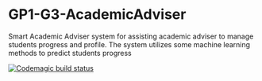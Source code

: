 # GP1-G3-AcademicAdviser
Smart Academic Adviser system for assisting academic adviser to manage students progress and profile. The system utilizes some machine learning methods to predict students progress

[![Codemagic build status](https://api.codemagic.io/apps/63165cf72923d8720efed16b/63165cf72923d8720efed16a/status_badge.svg)](https://codemagic.io/apps/63165cf72923d8720efed16b/63165cf72923d8720efed16a/latest_build)

